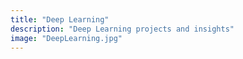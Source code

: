 ```yaml
---
title: "Deep Learning"
description: "Deep Learning projects and insights"
image: "DeepLearning.jpg"
---
```

